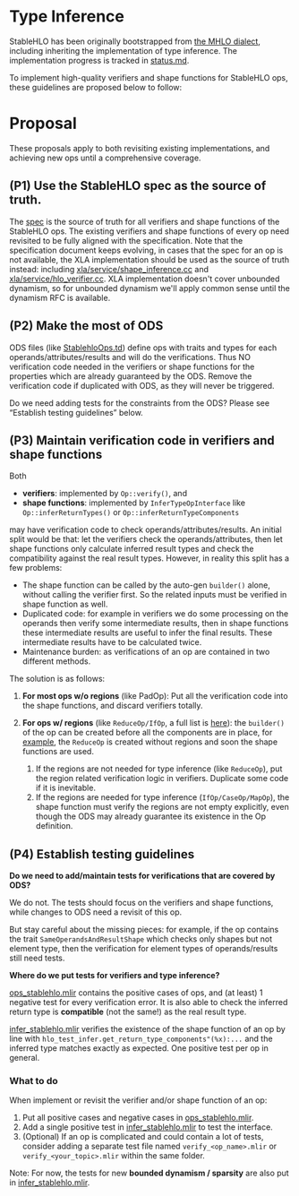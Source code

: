 # Type Inference

StableHLO has been originally bootstrapped from [the MHLO dialect](https://github.com/tensorflow/mlir-hlo#meta-hlo-dialect-mhlo), including inheriting the implementation of type inference. The implementation progress is tracked in [status.md](https://github.com/openxla/stablehlo/blob/main/docs/status.md).

To implement high-quality verifiers and shape functions for StableHLO ops, these guidelines are proposed below to follow:

# Proposal

These proposals apply to both revisiting existing implementations, and achieving new ops until a comprehensive coverage.

## (P1) Use the StableHLO spec as the source of truth.

The [spec](https://github.com/openxla/stablehlo/blob/main/docs/spec_draft.md) is the source of truth for all verifiers and shape functions of the StableHLO ops. The existing verifiers and shape functions of every op need revisited to be fully aligned with the specification. Note that the specification document keeps evolving, in cases that the spec for an op is not available, the XLA implementation should be used as the source of truth instead: including [xla/service/shape\_inference.cc](https://github.com/tensorflow/tensorflow/blob/master/tensorflow/compiler/xla/service/shape_inference.cc) and [xla/service/hlo\_verifier.cc](https://github.com/tensorflow/tensorflow/blob/master/tensorflow/compiler/xla/service/hlo_verifier.cc). XLA implementation doesn't cover unbounded dynamism, so for unbounded dynamism we'll apply common sense until the dynamism RFC is available.


## (P2) Make the most of ODS

ODS files (like [StablehloOps.td](https://github.com/openxla/stablehlo/blob/main/stablehlo/dialect/StablehloOps.td)) define ops with traits and types for each operands/attributes/results and will do the verifications. Thus NO verification code needed in the verifiers or shape functions for the properties which are already guaranteed by the ODS.  Remove the verification code if duplicated with ODS, as they will never be triggered.

Do we need adding tests for the constraints from the ODS? Please see “Establish testing guidelines” below.


## (P3) Maintain verification code in verifiers and shape functions

Both
- **verifiers**: implemented by `Op::verify()`, and
- **shape functions**: implemented by `InferTypeOpInterface` like `Op::inferReturnTypes()` or `Op::inferReturnTypeComponents`

may have verification code to check operands/attributes/results. An initial split would be that: let the verifiers check the operands/attributes, then let shape functions only calculate inferred result types and check the compatibility against the real result types. However, in reality this split has a few problems:

- The shape function can be called by the auto-gen `builder()` alone, without calling the verifier first. So the related inputs must be verified in shape function as well.
- Duplicated code: for example in verifiers we do some processing on the operands then verify some intermediate results, then in shape functions these intermediate results are useful to infer the final results. These intermediate results have to be calculated twice.
- Maintenance burden: as verifications of an op are contained in two different methods.

The solution is as follows:

1. **For most ops w/o regions** (like PadOp):
Put all the verification code into the shape functions, and discard verifiers totally.

2. **For ops w/ regions** (like `ReduceOp/IfOp`, a full list is [here](https://github.com/openxla/stablehlo/pull/401)): the `builder()` of the op can be created before all the components are in place, for [example](https://github.com/tensorflow/mlir-hlo/blob/master/mhlo/transforms/mhlo_canonicalize_reduction/mhlo_canonicalize_reduction.cc#L221), the `ReduceOp` is created without regions and soon the shape functions are used.
    1. If the regions are not needed for type inference (like `ReduceOp`), put the region related verification logic in verifiers. Duplicate some code if it is inevitable.
    2. If the regions are needed for type inference (`IfOp/CaseOp/MapOp`), the shape function must verify the regions are not empty explicitly, even though the ODS may already guarantee its existence in the Op definition.


## (P4) Establish testing guidelines

**Do we need to add/maintain tests for verifications that are covered by ODS?**

We do not. The tests should focus on the verifiers and shape functions, while changes to ODS need a revisit of this op.

But stay careful about the missing pieces: for example, if the op contains the trait `SameOperandsAndResultShape` which checks only shapes but not element type, then the verification for element types of operands/results still need tests.

**Where do we put tests for verifiers and type inference?**

[ops\_stablehlo.mlir](https://github.com/openxla/stablehlo/blob/main/stablehlo/tests/ops_stablehlo.mlir) contains the positive cases of ops, and (at least) 1 negative test for every verification error. It is also able to check the inferred return type is **compatible** (not the same!) as the real result type.

[infer\_stablehlo.mlir](https://github.com/openxla/stablehlo/blob/main/stablehlo/tests/infer_stablehlo.mlir) verifies the existence of the shape function of an op by line with `hlo_test_infer.get_return_type_components"(%x):...` and the inferred type matches exactly as expected. One positive test per op in general.

### What to do
When implement or revisit the verifier and/or shape function of an op:
1. Put all positive cases and negative cases in [ops\_stablehlo.mlir](https://github.com/openxla/stablehlo/blob/main/stablehlo/tests/ops_stablehlo.mlir).
2. Add a single positive test in [infer\_stablehlo.mlir](https://github.com/openxla/stablehlo/blob/main/stablehlo/tests/infer_stablehlo.mlir) to test the interface.
3. (Optional) If an op is complicated and could contain a lot of tests, consider adding a separate test file named `verify_<op_name>.mlir` or` verify_<your_topic>.mlir` within the same folder.

Note: For now, the tests for new **bounded dynamism / sparsity** are also put in [infer\_stablehlo.mlir](https://github.com/openxla/stablehlo/blob/main/stablehlo/tests/infer_stablehlo.mlir).
